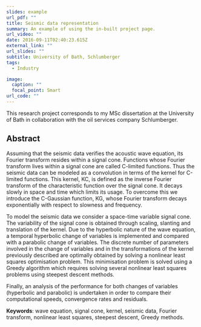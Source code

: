 ```yaml
---
slides: example
url_pdf: ""
title: Seismic data representation
summary: An example of using the in-built project page.
url_video: ""
date: 2016-09-11T02:40:23.615Z
external_link: ""
url_slides: ""
subtitle: University of Bath, Schlumberger
tags:
  - Industry

image:
  caption: ""
  focal_point: Smart
url_code: ""
---
```

This research project corresponds to my MSc dissertation at the University of Bath in collaboration with the oil services company Schlumberger.

## **Abstract**
Assuming that the seismic data verifies the acoustic wave equation, its Fourier transform resides within a signal cone. Functions whose Fourier transform lives within a signal cone are called C-limited functions. Thus the seismic data can be modeled as a convolution in terms of the kernel for C-limited functions. This kernel, KC, is defined as the inverse Fourier transform of the characteristic function over the signal cone. It decays slowly in space and time which limits its usage. To overcome this we introduce the C-Gaussian function, KG, whose Fourier transform decays exponentially with respect to slowness and frequency.

To model the seismic data we consider a space-time variable signal cone. The variability of the signal cone is obtained through scaling, slanting and translation of the kernel. Due to the hyperbolic nature of the wave equation, a temporal hyperbolic change of variables is implemented and compared with a parabolic change of variables. The discrete number of parameters involved in the change of variables and in the transformations of the kernel previously described are optimally obtained by solving a nonlinear least squares optimisation problem. This minimisation problem is solved using a Greedy algorithm which requires solving several nonlinear least squares problems using steepest descent methods.

Finally, an analysis of the performance for both changes of variables (hyperbolic and parabolic) is undertaken in order to compare their computational speeds, convergence rates and residuals.

**Keywords**: wave equation, signal cone, kernel, seismic data, Fourier transform, nonlinear least squares, steepest descent, Greedy methods.

